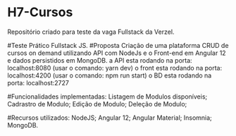 # H7-Cursos
Repositório criado para teste da vaga Fullstack da Verzel.

#Teste Prático Fullstack JS.
#Proposta
Criação de uma plataforma CRUD de cursos on demand
utilizando API com NodeJs e o Front-end em Angular 12 e dados persistidos em MongoDB.
a API esta rodando na porta: localhost:8080 (usar o comando: yarn dev)
o front esta rodando na porta: localhost:4200 (usar o comando: npm run start)
o BD esta rodando na porta: localhost:2727

#Funcionalidades implementadas:
Listagem de Modulos disponíveis;
Cadrastro de Modulo;
Edição de Modulo;
Deleção de Modulo;

#Recursos utilizados:
NodeJS;
Angular 12;
Angular Material;
Insomnia;
MongoDB.
